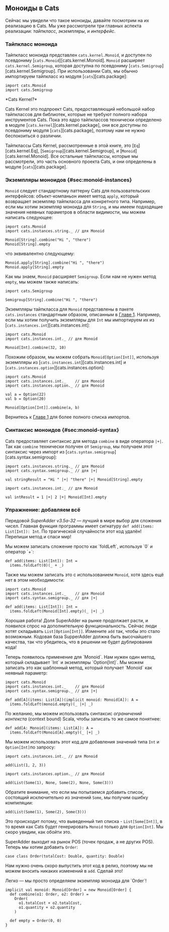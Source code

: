 ## Моноиды в Cats

Сейчас мы увидели что такое моноиды,
давайте посмотрим на их реализацию в Cats.
Мы уже рассмотрели три главных аспекта реализации:
*тайпкласс*, *экземпляры*, и *интерфейс*.

### Тайпкласс моноида

Тайпкласс моноида представлен `cats.kernel.Monoid`,
и доступен по псевдониму [`cats.Monoid`][cats.kernel.Monoid].
`Monoid` расширяет `cats.kernel.Semigroup`,
которая доступна по псевдониму [`cats.Semigroup`][cats.kernel.Semigroup].
При использовании Cats, мы обычно импортируем тайпкласс
из модуля [`cats`][cats.package]:

```tut:book:silent
import cats.Monoid
import cats.Semigroup
```

<div class="callout callout-info">
*Cats Kernel?*

Cats Kernel это подпроект Cats,
предоставляющий небольшой набор тайпклассов
для библиотек, которые не требуют полного набора инструментов Cats.
Пока это ядро тайпклассов технически
определено в модуле [`cats.kernel`][cats.kernel.package],
они все доступны по псевдониму модуля [`cats`][cats.package],
поэтому нам не нужно беспокоиться о различии.

Тайпклассы Cats Kernel, рассмотренные в этой книге, это
[`Eq`][cats.kernel.Eq],
[`Semigroup`][cats.kernel.Semigroup],
и [`Monoid`][cats.kernel.Monoid].
Все остальные тайпклассы, которые мы рассмотрели,
это часть основного проекта Cats, и они
определены в модуле [`cats`][cats.package].
</div>

### Экземпляры моноидов {#sec:monoid-instances}

`Monoid` следует стандартному паттерну Cats для пользовательских интерфейсов:
объект-компаньон имеет метод `apply`,
который возвращает экземпляр тайпкласса для конкретного типа.
Например, если мы хотим экземпляр моноида для `String`,
и мы имеем подходящие значения неявных параметров в области видимости,
мы можем написать следующее:

```tut:book:silent
import cats.Monoid
import cats.instances.string._ // для Monoid
```

```tut:book
Monoid[String].combine("Hi ", "there")
Monoid[String].empty
```

что эквивалентно следующему:

```tut:book
Monoid.apply[String].combine("Hi ", "there")
Monoid.apply[String].empty
```

Как мы знаем, `Monoid` расширяет `Semigroup`.
Если нам не нужен метод `empty`, мы можем также написать:

```tut:book:silent
import cats.Semigroup
```

```tut:book
Semigroup[String].combine("Hi ", "there")
```

Экземпляры тайпкласса для `Monoid`
представлены в пакете `cats.instances`
стандартным образом, описанным
в [Главе 1](#importing-default-instances).
Например, если мы хотим получить экземпляры для `Int`
мы импортируем их из [`cats.instances.int`][cats.instances.int]:

```tut:book:silent
import cats.Monoid
import cats.instances.int._ // для Monoid
```

```tut:book
Monoid[Int].combine(32, 10)
```

Похожим образом, мы можем собрать `Monoid[Option[Int]]`, используя
экземпляры из [`cats.instances.int`][cats.instances.int]
и [`cats.instances.option`][cats.instances.option]:

```tut:book:silent
import cats.Monoid
import cats.instances.int._    // для Monoid
import cats.instances.option._ // для Monoid
```

```tut:book
val a = Option(22)
val b = Option(20)

Monoid[Option[Int]].combine(a, b)
```

Вернитесь к [Главе 1](#importing-default-instances)
для более полного списка импортов.

### Синтаксис моноидов {#sec:monoid-syntax}

Cats предоставляет синтаксис для метода `combine`
в виде оператора `|+|`.
Так как `combine` технически получен от `Semigroup`,
мы получаем этот синтаксис через импорт из [`cats.syntax.semigroup`][cats.syntax.semigroup]:

```tut:book:silent
import cats.instances.string._ // для Monoid
import cats.syntax.semigroup._ // для |+|
```

```tut:book
val stringResult = "Hi " |+| "there" |+| Monoid[String].empty
```

```tut:book:silent
import cats.instances.int._ // для Monoid
```

```tut:book
val intResult = 1 |+| 2 |+| Monoid[Int].empty
```

### Упражнение: добавляем всё

Передовой *SuperAdder v3.5a-32* — лучший в мире выбор для сложения чисел.
Главная функция программы имеет сигнатуру `def add(items: List[Int]): Int`.
По трагической случайности этот код удалён! Перепиши метод и спаси мир!

<div class="solution">
Мы можем записать сложение просто как `foldLeft`, используя `0` и оператор `+`:

```tut:book:silent
def add(items: List[Int]): Int =
  items.foldLeft(0)(_ + _)
```

Также мы можем записать это с использованием `Monoid`,
хотя здесь ещё нет в этом необходимости:

```tut:book:silent
import cats.Monoid
import cats.instances.int._    // для Monoid
import cats.syntax.semigroup._ // для |+|

def add(items: List[Int]): Int =
  items.foldLeft(Monoid[Int].empty)(_ |+| _)
```
</div>

Хорошая работа! Доля SuperAdder на рынке продолжает расти,
и появился спрос на дополнительную функциональность.
Сейчас люди хотят складывать `List[Option[Int]]`.
Измените `add` так, чтобы это стало возможным.
Кодовая база SupperAdder должна быть высочайшего качества,
так что убедитесь, что в решении не будет дублирования кода!

<div class="solution">
Теперь появилось применение для `Monoid`.
Нам нужен один метод, который складывает `Int` и экземпляры `Option[Int]`.
Мы можем записать это как шаблонный метод, который получает `Monoid` как неявный параметр:

```tut:book:silent
import cats.Monoid
import cats.instances.int._    // для Monoid
import cats.syntax.semigroup._ // для |+|

def add[A](items: List[A])(implicit monoid: Monoid[A]): A =
  items.foldLeft(monoid.empty)(_ |+| _)
```

По желанию, мы можем использовать синтаксис *ограничений контекста* (context bound) Scala, чтобы записать то же самое понятнее: 

```tut:book:silent
def add[A: Monoid](items: List[A]): A =
  items.foldLeft(Monoid[A].empty)(_ |+| _)
```

Мы можем использовать этот код для добавления значений типа `Int` и `Option[Int]`по запросу:

```tut:book:silent
import cats.instances.int._ // для Monoid
```

```tut:book
add(List(1, 2, 3))
```

```tut:book:silent
import cats.instances.option._ // для Monoid
```

```tut:book
add(List(Some(1), None, Some(2), None, Some(3)))
```

Обратите внимание, что если мы попытаемся добавить список, состоящий исключительно из значений `Some`,
мы получим ошибку компиляции:

```tut:book:fail
add(List(Some(1), Some(2), Some(3)))
```

Это происходит потому, что выведенный тип списка - `List[Some[Int]]`,
в то время как Cats будет генерировать `Monoid` только для `Option[Int]`.
Мы скоро увидим, как обойти это.
</div>

SuperAdder выходит на рынок POS (точек продаж, а не других POS).
Теперь мы хотим добавить `Order`:

```tut:book:silent
case class Order(totalCost: Double, quantity: Double)
```

Нам нужно очень скоро выпустить этот код в релиз, поэтому мы не можем вносить никаких изменений в `add`.
Сделай это!

<div class="solution">
Легко — мы просто определяем экземпляр моноида для `Order`!

```tut:book:silent
implicit val monoid: Monoid[Order] = new Monoid[Order] {
  def combine(o1: Order, o2: Order) =
    Order(
      o1.totalCost + o2.totalCost,
      o1.quantity + o2.quantity
    )

  def empty = Order(0, 0)
}
```
</div>
